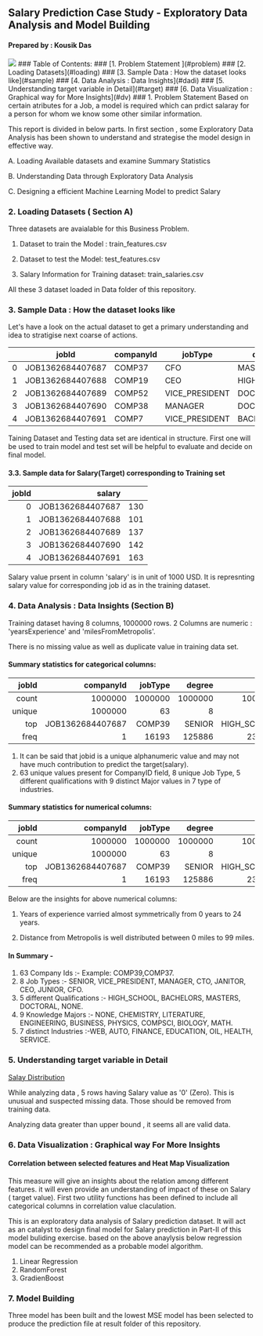 
## Salary Prediction Case Study - Exploratory Data Analysis and Model Building
#### Prepared by : Kousik Das
<img src="https://cdn.hrpayrollsystems.net/wp-content/uploads/2020/01/Depositphotos_55140233_s-2019.jpg"/>
### Table of Contents:
### [1. Problem Statement ](#problem)
### [2. Loading Datasets](#loading)
### [3. Sample Data : How the dataset looks like](#sample)
### [4. Data Analysis : Data Insights](#dadi)
### [5. Understanding target variable in Detail](#target)
### [6. Data Visualization : Graphical way for More Insights](#dv)
<a id='problem'></a>
### 1. Problem Statement
Based on certain atributes for a Job, a model is required which can prdict salaray for a person for whom we know some other similar information.

This report is divided in below parts. In first section , some Exploratory Data Analysis has been shown to understand and strategise the model design in effective way.

A. Loading Available datasets and examine Summary Statistics

B. Understanding Data through Exploratory Data Analysis

C. Designing a efficient Machine Learning Model to predict Salary 

<a id='loading'></a>
### 2. Loading Datasets ( Section A)

Three datasets are avaialable for this Business Problem.

1. Dataset to train the Model : train_features.csv

2. Dataset to test the Model: test_features.csv

3. Salary Information for Training dataset: train_salaries.csv

All these 3 dataset loaded in Data folder of this repository.

<a id='sample'></a>
### 3. Sample Data : How the dataset looks like

Let's have a look on the actual dataset to get a primary understanding and idea to stratigise next coarse of actions.


|   | jobId            | companyId | jobType        | degree      | major     | industry | yearsExperience | milesFromMetropolis |
|---|------------------|-----------|----------------|-------------|-----------|----------|-----------------|---------------------|
| 0 | JOB1362684407687 | COMP37    | CFO            | MASTERS     | MATH      | HEALTH   | 10              | 83                  |
| 1 | JOB1362684407688 | COMP19    | CEO            | HIGH_SCHOOL | NONE      | WEB      | 3               | 73                  |
| 2 | JOB1362684407689 | COMP52    | VICE_PRESIDENT | DOCTORAL    | PHYSICS   | HEALTH   | 10              | 38                  |
| 3 | JOB1362684407690 | COMP38    | MANAGER        | DOCTORAL    | CHEMISTRY | AUTO     | 8               | 17                  |
| 4 | JOB1362684407691 | COMP7     | VICE_PRESIDENT | BACHELORS   | PHYSICS   | FINANCE  | 8               | 16                  |



Taining Dataset and Testing data set are identical in structure. First one will be used to train model and test set will be helpful to evaluate and decide on final model.

#### 3.3. Sample data for Salary(Target) corresponding to Training set

| jobId |           salary |     |
|------:|-----------------:|-----|
|     0 | JOB1362684407687 | 130 |
|     1 | JOB1362684407688 | 101 |
|     2 | JOB1362684407689 | 137 |
|     3 | JOB1362684407690 | 142 |
|     4 | JOB1362684407691 | 163 |

Salary value prsent in column 'salary' is in unit of 1000 USD. It is represnting salary value for corresponding job id as in the training dataset.

<a id='dadi'></a>
### 4. Data Analysis : Data Insights (Section B)

Training dataset having 8 columns, 1000000 rows. 2 Columns are numeric : 'yearsExperience' and 'milesFromMetropolis'.

There is no missing value as well as duplicate value in training data set.

#### Summary statistics for categorical columns:

|  jobId |        companyId | jobType |  degree |       major | industry |         |
|-------:|-----------------:|--------:|--------:|------------:|---------:|---------|
|  count |          1000000 | 1000000 | 1000000 |     1000000 |  1000000 | 1000000 |
| unique |          1000000 |      63 |       8 |           5 |        9 |       7 |
|    top | JOB1362684407687 |  COMP39 |  SENIOR | HIGH_SCHOOL |     NONE |     WEB |
|   freq |                1 |   16193 |  125886 |      236976 |   532355 |  143206 |

1. It can be said that jobid is a unique alphanumeric value and may not have much contribution to predict the target(salary).
2. 63 unique values present for CompanyID field, 8 unique Job Type, 5 different qualifications with 9 distinct Major values in 7 type of industries.

#### Summary statistics for numerical columns:

|  jobId |        companyId | jobType |  degree |       major | industry |         |
|-------:|-----------------:|--------:|--------:|------------:|---------:|---------|
|  count |          1000000 | 1000000 | 1000000 |     1000000 |  1000000 | 1000000 |
| unique |          1000000 |      63 |       8 |           5 |        9 |       7 |
|    top | JOB1362684407687 |  COMP39 |  SENIOR | HIGH_SCHOOL |     NONE |     WEB |
|   freq |                1 |   16193 |  125886 |      236976 |   532355 |  143206 |


Below are the insights for above numerical columns:

1. Years of experience varried almost symmetrically from 0 years to 24 years.

2. Distance from Metropolis is well distributed between 0 miles to 99 miles.

#### In Summary -

1. 63 Company Ids :- Example: COMP39,COMP37.
2. 8 Job Types :- SENIOR, VICE_PRESIDENT, MANAGER, CTO, JANITOR, CEO, JUNIOR, CFO.
3. 5 different Qualifications :- HIGH_SCHOOL, BACHELORS, MASTERS, DOCTORAL, NONE.
4. 9 Knowledge Majors :- NONE, CHEMISTRY, LITERATURE, ENGINEERING, BUSINESS, PHYSICS, COMPSCI, BIOLOGY, MATH.
5. 7 distinct Industries :-WEB, AUTO, FINANCE, EDUCATION, OIL, HEALTH, SERVICE.

<a id='target'></a>
### 5. Understanding target variable in Detail

[Salay Distribution](reports/sal-ch.png)


While analyzing data , 5 rows having Salary value as '0' (Zero). This is unusual and suspected missing data. Those should be removed from training data.

Analyzing data greater than upper bound , it seems all are valid data.

<a id='dv'></a>
### 6. Data Visualization : Graphical way For More Insights


####  Correlation between selected features and Heat Map Visualization

This measure will give an insights about the relation among different features. it will even provide an understanding of impact of these on Salary ( target value). First two utility functions has been defined to include all categorical columns in correlation value claculation. 

This is an exploratory data analysis of Salary prediction dataset. It will act as an catalyst to design final model for Salary prediction in Part-II of this model buliding exercise. based on the above anaylysis below regression model can be recommended as a probable model algorithm.

1. Linear Regression
2. RandomForest 
3. GradienBoost

### 7. Model Building 

Three model has been built and the lowest MSE model has been selected to produce the prediction file at result folder of this repository.
